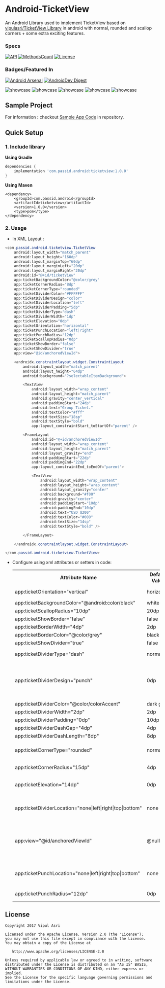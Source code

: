 # Android-TicketView

An Android Library used to implement TicketView based on [vipulasri/TicketView Library](https://github.com/vipulasri/TicketView) in android with normal, rounded and scallop corners + some extra exciting features.

### Specs
[![API](https://img.shields.io/badge/API-19%2B-brightgreen.svg?style=flat)](https://android-arsenal.com/api?level=19)
[![MethodsCount](https://img.shields.io/badge/Methods%20and%20size-125%20|%2012KB-e91e63.svg)](http://www.methodscount.com/?lib=com.vipulasri%3Aticketview%3A1.0.2)
[![License](https://img.shields.io/badge/license-Apache%202.0-blue.svg)](https://github.com/vipulasri/Timeline-View/blob/master/LICENSE)

### Badges/Featured In
[![Android Arsenal](https://img.shields.io/badge/Android%20Arsenal-Ticket%20View-brightgreen.svg?style=flat)](https://android-arsenal.com/details/1/6521)
[![AndroidDev Digest](https://img.shields.io/badge/AndroidDev%20Digest-%23171-blue.svg)](https://www.androiddevdigest.com/digest-171/)

![showcase](https://github.com/passid-services/Android-TicketView/blob/master/art/screenshot_1.png)
![showcase](https://github.com/passid-services/Android-TicketView/blob/master/art/screenshot_2.png)
![showcase](https://github.com/passid-services/Android-TicketView/blob/master/art/screenshot_3.png)
![showcase](https://github.com/passid-services/Android-TicketView/blob/master/art/screenshot_4.png)
![showcase](https://github.com/passid-services/Android-TicketView/blob/master/art/screenshot_5.png)

## Sample Project

For information : checkout [Sample App Code](https://github.com/passid-services/Android-TicketView/tree/master/example) in repository.

## Quick Setup

### 1. Include library

**Using Gradle**

``` gradle
dependencies {
    implementation 'com.passid.android:ticketview:1.0.0'
}
```

**Using Maven**

``` maven
<dependency>
    <groupId>com.passid.android</groupId>
    <artifactId>ticketview</artifactId>
    <version>1.0.0</version>
    <type>pom</type>
</dependency>
```

### 2. Usage
 * In XML Layout :

``` java
<com.passid.android.ticketview.TicketView
    android:layout_width="match_parent"
    android:layout_height="160dp"
    android:layout_marginTop="60dp"
    android:layout_marginLeft="20dp"
    android:layout_marginRight="20dp"
    android:id="@+id/ticketView"
    app:ticketBackgroundColor="@color/grey"
    app:ticketCornerRadius="8dp"
    app:ticketCornerType="rounded"
    app:ticketDividerColor="#FFFFFF"
    app:ticketDividerDesign="color"
    app:ticketDividerLocation="left"
    app:ticketDividerPadding="5dp"
    app:ticketDividerType="dash"
    app:ticketDividerWidth="1dp"
    app:ticketElevation="0dp"
    app:ticketOrientation="horizontal"
    app:ticketPunchLocation="left|right"
    app:ticketPunchRadius="12dp"
    app:ticketScallopRadius="0dp"
    app:ticketShowBorder="false"
    app:ticketShowDivider="true"
    app:view="@id/anchoredViewId">

    <androidx.constraintlayout.widget.ConstraintLayout
        android:layout_width="match_parent"
        android:layout_height="64dp"
        android:background="?selectableItemBackground">

        <TextView
            android:layout_width="wrap_content"
            android:layout_height="match_parent"
            android:gravity="center_vertical"
            android:paddingStart="24dp"
            android:text="Group Ticket."
            android:textColor="#fff"
            android:textSize="18sp"
            android:textStyle="bold"
            app:layout_constraintStart_toStartOf="parent" />

        <FrameLayout
            android:id="@+id/anchoredViewId"
            android:layout_width="wrap_content"
            android:layout_height="match_parent"
            android:layout_gravity="end"
            android:paddingStart="22dp"
            android:paddingEnd="22dp"
            app:layout_constraintEnd_toEndOf="parent">

            <TextView
                android:layout_width="wrap_content"
                android:layout_height="wrap_content"
                android:layout_gravity="center"
                android:background="#f00"
                android:gravity="center"
                android:paddingStart="10dp"
                android:paddingEnd="10dp"
                android:text="USD $200"
                android:textColor="#000"
                android:textSize="14sp"
                android:textStyle="bold" />

        </FrameLayout>

    </androidx.constraintlayout.widget.ConstraintLayout>

</com.passid.android.ticketview.TicketView>
```

* Configure using xml attributes or setters in code:

    <table>
    <th>Attribute Name</th>
    <th>Default Value</th>
    <th>Description</th>
    <tr>
        <td>app:ticketOrientation="vertical"</td>
        <td>horizontal</td>
        <td>sets orientation of divider and scallop</td>
    </tr>
    <tr>
        <td>app:ticketBackgroundColor="@android:color/black"</td>
        <td>white</td>
        <td>sets background color</td>
    </tr>
    <tr>
        <td>app:ticketScallopRadius="10dp"</td>
        <td>20dp</td>
        <td>sets scallop radius</td>
    </tr>
    <tr>
        <td>app:ticketShowBorder="false"</td>
        <td>false</td>
        <td>shows border if `true`</td>
    </tr>
    <tr>
        <td>app:ticketBorderWidth="4dp"</td>
        <td>2dp</td>
        <td>sets border width</td>
    </tr>
    <tr>
        <td>app:ticketBorderColor="@color/grey"</td>
        <td>black</td>
        <td>sets border color</td>
    </tr>
    <tr>
        <td>app:ticketShowDivider="true"</td>
        <td>false</td>
        <td>shows divider if `true`</td>
    </tr>
    <tr>
        <td>app:ticketDividerType="dash"</td>
        <td>normal</td>
        <td>sets type of divider ie `normal` or `dash`</td>
    </tr>
    <tr>
        <td>app:ticketDividerDesign="punch"</td>
        <td>0dp</td>
        <td>sets the design of the designer either `color` or `punch` (punch will show as cut through displaying the background behind the ticketView.</td>
    </tr>
    <tr>
        <td>app:ticketDividerColor="@color/colorAccent"</td>
        <td>dark gray</td>
        <td>sets divider color</td>
    </tr>
    <tr>
        <td>app:ticketDividerWidth="2dp"</td>
        <td>2dp</td>
        <td>sets divider width</td>
    </tr>
    <tr>
        <td>app:ticketDividerPadding="0dp"</td>
        <td>10dp</td>
        <td>sets divider padding</td>
    </tr>
    <tr>
        <td>app:ticketDividerDashGap="4dp"</td>
        <td>4dp</td>
        <td>sets divider dash gap</td>
    </tr>
    <tr>
        <td>app:ticketDividerDashLength="8dp"</td>
        <td>8dp</td>
        <td>sets divider dash length</td>
    </tr>
    <tr>
        <td>app:ticketCornerType="rounded"</td>
        <td>normal</td>
        <td>sets type of corner ie `normal` or `rounded` or `scallop`</td>
    </tr>
    <tr>
        <td>app:ticketCornerRadius="15dp"</td>
        <td>4dp</td>
        <td>sets corner radius if corner rounder or scallop</td>
    </tr>
    <tr>
        <td>app:ticketElevation="14dp"</td>
        <td>0dp</td>
        <td>sets elevation to ticket view on android jellybean and above</td>
    </tr>
    <tr>
        <td>app:ticketDividerLocation="none|left|right|top|bottom"</td>
        <td>none</td>
        <td>sets the location of the divider and scallops with regards to the anchored view app:view</td>
    </tr>
    <tr>
        <td>app:view="@id/anchoredViewId"</td>
        <td>@null</td>
        <td>sets the view id in which the divider will be anchored to based on flags of app:ticketDividerLocation and ticketOrientation</td>
    </tr>
    <tr>
        <td>app:ticketPunchLocation="none|left|right|top|bottom"</td>
        <td>none</td>
        <td>Set the location where a punch through holes will be drawn on the sides of the ticket</td>
    </tr>
    <tr>
        <td>app:ticketPunchRadius="12dp"</td>
        <td>0dp</td>
        <td>sets the radius of the punch through holes.</td>
    </tr>
    </table>


## License


    Copyright 2017 Vipul Asri

    Licensed under the Apache License, Version 2.0 (the "License");
    you may not use this file except in compliance with the License.
    You may obtain a copy of the License at

       http://www.apache.org/licenses/LICENSE-2.0

    Unless required by applicable law or agreed to in writing, software
    distributed under the License is distributed on an "AS IS" BASIS,
    WITHOUT WARRANTIES OR CONDITIONS OF ANY KIND, either express or implied.
    See the License for the specific language governing permissions and
    limitations under the License.
